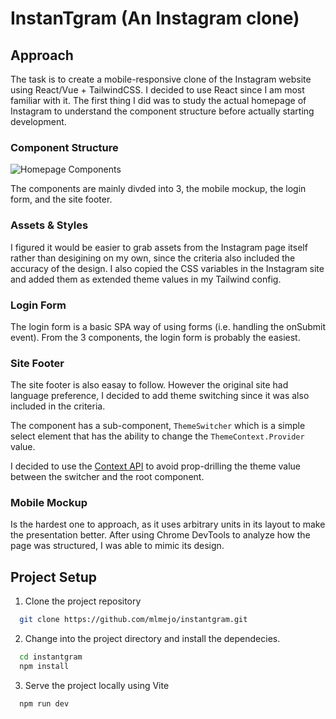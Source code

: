 # InstanTgram (An Instagram clone)

## Approach
The task is to create a mobile-responsive clone of the Instagram website using React/Vue + TailwindCSS. I decided to use React since I am most familiar with it. The first thing I did was to study the actual homepage of Instagram to understand the component structure before actually starting development.

### Component Structure
![Homepage Components](https://i.imgur.com/IhFjtcy.png)

The components are mainly divded into 3, the mobile mockup, the login form, and the site footer.

### Assets & Styles
I figured it would be easier to grab assets from the Instagram page itself rather than desigining on my own, since the criteria also included the accuracy of the design. I also copied the CSS variables in the Instagram site and added them as extended theme values in my Tailwind config.

### Login Form
The login form is a basic SPA way of using forms (i.e. handling the onSubmit event). From the 3 components, the login form is probably the easiest.

### Site Footer
The site footer is also easay to follow. However the original site had language preference, I decided to add theme switching since it was also included in the criteria.

The component has a sub-component, `ThemeSwitcher` which is a simple select element that has the ability to change the `ThemeContext.Provider` value.

I decided to use the [Context API](https://react.dev/reference/react/hooks#context-hooks) to avoid prop-drilling the theme value between the switcher and the root component.

### Mobile Mockup
Is the hardest one to approach, as it uses arbitrary units in its layout to make the presentation better. After using Chrome DevTools to analyze how the page was structured, I was able to mimic its design.

## Project Setup
1. Clone the project repository
```bash
  git clone https://github.com/mlmejo/instantgram.git
```
2. Change into the project directory and install the dependecies.
```bash
  cd instantgram
  npm install
```
3. Serve the project locally using Vite
```bash
  npm run dev
```
